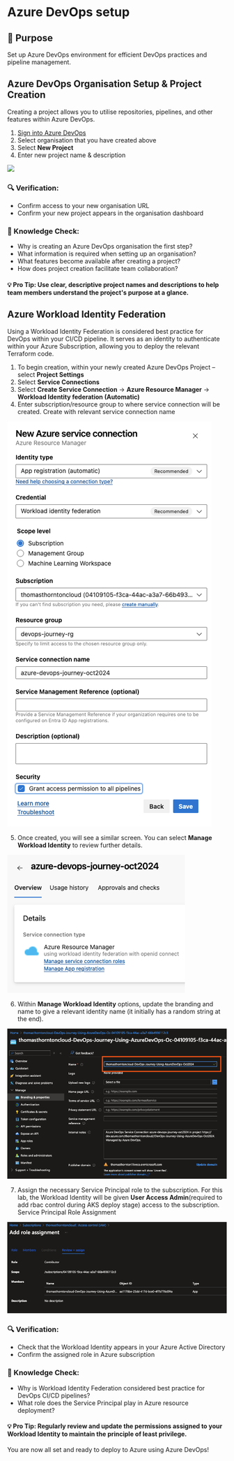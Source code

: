 # Azure DevOps setup

## 🎯 Purpose
Set up Azure DevOps environment for efficient DevOps practices and pipeline management.

## Azure DevOps Organisation Setup & Project Creation

Creating a project allows you to utilise repositories, pipelines, and other features within Azure DevOps.

1. [Sign into Azure DevOps](https://go.microsoft.com/fwlink/?LinkId=307137)
2. Select organisation that you have created above
3. Select **New Project**
4. Enter new project name & description

![](images/azure-devops-project-creation.png)

### 🔍 Verification:
- Confirm access to your new organisation URL
- Confirm your new project appears in the organisation dashboard

### 🧠 Knowledge Check:
- Why is creating an Azure DevOps organisation the first step?
- What information is required when setting up an organisation?
- What features become available after creating a project?
- How does project creation facilitate team collaboration?

#### 💡 Pro Tip: Use clear, descriptive project names and descriptions to help team members understand the project's purpose at a glance.

## Azure Workload Identity Federation
Using a Workload Identity Federation is considered best practice for DevOps within your CI/CD pipeline. It serves as an identity to authenticate within your Azure Subscription, allowing you to deploy the relevant Terraform code.

1. To begin creation, within your newly created Azure DevOps Project – select **Project Settings**
2. Select **Service Connections**
3. Select **Create Service Connection** -> **Azure Resource Manager** -> **Workload Identity federation (Automatic)**
4. Enter subscription/resource group to where service connection will be created. Create with relevant service connection name

![](images/azure-devops-workload-identity.png)

5. Once created, you will see a similar screen. You can select **Manage Workload Identity** to review further details.

![](images/azure-devops-workload-identity-2.png)

6. Within **Manage Workload Identity** options, update the branding and name to give a relevant identity name (it initially has a random string at the end).

![](images/azure-devops-workload-identity-3.png)

7. Assign the necessary Service Principal role to the subscription. For this lab, the Workload Identity will be given **User Access Admin**(required to add rbac control during AKS deploy stage) access to the subscription.
Service Principal Role Assignment

![](images/azure-devops-workload-identity-4.png)

### 🔍 Verification:
- Check that the Workload Identity appears in your Azure Active Directory
- Confirm the assigned role in Azure subscription

### 🧠 Knowledge Check:
- Why is Workload Identity Federation considered best practice for DevOps CI/CD pipelines?
- What role does the Service Principal play in Azure resource deployment?

#### 💡 Pro Tip: Regularly review and update the permissions assigned to your Workload Identity to maintain the principle of least privilege.

You are now all set and ready to deploy to Azure using Azure DevOps!
